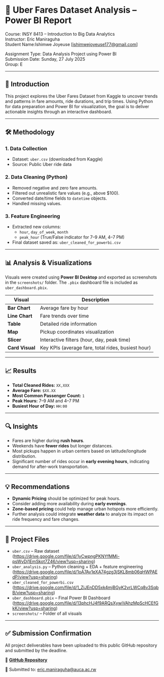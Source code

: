 # 🚖 Uber Fares Dataset Analysis – Power BI Report

Course: INSY 8413 – Introduction to Big Data Analytics  
Instructor: Eric Maniraguha  
Student Name:Ishimwe Joyeuse [ishimwejoyeuse177@gmail.com]

Assignment Type: Data Analysis Project using Power BI  
Submission Date: Sunday, 27 July 2025  
Group: E

---

## 📌 Introduction

This project explores the Uber Fares Dataset from Kaggle to uncover trends and patterns in fare amounts, ride durations, and trip times. Using Python for data preparation and Power BI for visualization, the goal is to deliver actionable insights through an interactive dashboard.

---

## 🛠 Methodology

### 1. **Data Collection**
- Dataset: `uber.csv` (downloaded from Kaggle)
- Source: Public Uber ride data

### 2. **Data Cleaning (Python)**
- Removed negative and zero fare amounts.
- Filtered out unrealistic fare values (e.g., above $100).
- Converted date/time fields to `datetime` objects.
- Handled missing values.

### 3. **Feature Engineering**
- Extracted new columns:
  - `hour`, `day_of_week`, `month`
  - `peak_hour` (True/False indicator for 7–9 AM, 4–7 PM)
- Final dataset saved as: `uber_cleaned_for_powerbi.csv`

---

## 📊 Analysis & Visualizations

Visuals were created using **Power BI Desktop** and exported as screenshots in the `screenshots/` folder. The `.pbix` dashboard file is included as `uber_dashboard.pbix`.

| Visual | Description |
|--------|-------------|
| **Bar Chart** | Average fare by hour|
| **Line Chart** | Fare trends over time |
| **Table** | Detailed ride information |
| **Map** | Pickup coordinates visualization |
| **Slicer** | Interactive filters (hour, day, peak time) |
| **Card Visual** | Key KPIs (average fare, total rides, busiest hour) |

---

## 📈 Results

- **Total Cleaned Rides:** `XX,XXX`  
- **Average Fare:** `$XX.XX`  
- **Most Common Passenger Count:** `1`  
- **Peak Hours:** 7–9 AM and 4–7 PM  
- **Busiest Hour of Day:** `HH:00`

---

## 🔍 Insights

- Fares are higher during **rush hours**.
- Weekends have **fewer rides** but longer distances.
- Most pickups happen in urban centers based on latitude/longitude distribution.
- Significant number of rides occur in **early evening hours**, indicating demand for after-work transportation.

---

## 💡 Recommendations

- **Dynamic Pricing** should be optimized for peak hours.
- Consider adding more availability during **early evenings**.
- **Zone-based pricing** could help manage urban hotspots more efficiently.
- Further analysis could integrate **weather data** to analyze its impact on ride frequency and fare changes.

---

## 📎 Project Files

- `uber.csv` – Raw dataset (https://drive.google.com/file/d/1yCwpngPKNYfMMi-psWvDj1EmSkot7Z46/view?usp=sharing)
- `uber_analysis.py` – Python cleaning + EDA + feature engineering (https://drive.google.com/file/d/1oA7Av1eXA74gzg3jSKL8mb06qHWPAEdP/view?usp=sharing)
- `uber_cleaned_for_powerbi.csv` (https://drive.google.com/file/d/1_ZiJEnDD5xk4mjBGyK2vrLWCq8v3SqbB/view?usp=sharing)
- `uber_dashboard.pbix` – Final Power BI Dashboard (https://drive.google.com/file/d/13phcHJ4f9ARQsXywiVAhzMpScHCEfGkK/view?usp=sharing)
- `screenshots/` – Folder of all visuals
  

---

## ✅ Submission Confirmation

All project deliverables have been uploaded to this public GitHub repository and submitted by the deadline.

📂 [**GitHub Repository**](https://github.com/ishimwe-joyeuse/uber-fare-powerbi) 

📧 Submitted to: [eric.maniraguha@auca.ac.rw](mailto:eric.maniraguha@auca.ac.rw)


